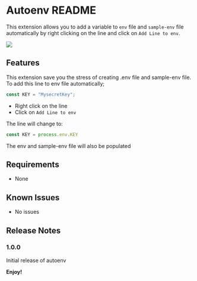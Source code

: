 # Autoenv README

This extension allows you to add a variable to `env` file and `sample-env` file automatically by right clicking on the line and click on `Add Line to env`.

![](https://user-images.githubusercontent.com/24846513/84639947-f68c5f00-aef0-11ea-918c-d00da00f6498.gif)

## Features

This extension save you the stress of creating .env file and sample-env file. 
To add this line to env file automatically;

```javascript
const KEY = "MysecretKey";  
```
- Right click on the line
- Click on `Add Line to env`

The line will change to:

```javascript
const KEY = process.env.KEY
```

The env and sample-env file will also be populated

## Requirements

- None

## Known Issues

- No issues

## Release Notes

### 1.0.0

Initial release of autoenv

**Enjoy!**
